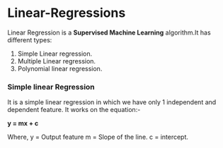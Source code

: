# Linear-Regressions

Linear Regression is a <b>Supervised Machine Learning</b> algorithm.It has different types:
1. Simple Linear regression.
2. Multiple Linear regression.
3. Polynomial linear regression.


### Simple linear Regression

It is a simple linear regression in which we have only 1 independent and dependent feature.
It works on the equation:-

<b> y = mx + c </b>

Where, y = Output feature
       m = Slope of the line.
       c = intercept.
  
